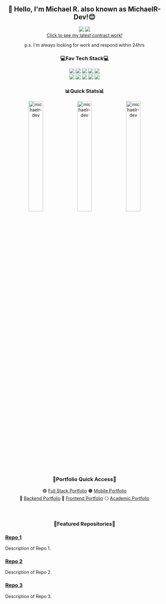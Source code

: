 <h2 align="center" color="orange">👋 Hello, I'm Michael R. also known as MichaelR-Dev!😊</h2>
<div align="center">
    <a href="https://www.linkedin.com/in/michaelr-dev" target="_blank"><img src="https://img.shields.io/badge/LinkedIn-0077B5?style=for-the-badge&logo=linkedin&logoColor=white"/></a>
    <a href="https://www.upwork.com/freelancers/michaelr78" target="_blank"><img src="https://img.shields.io/badge/UpWork-6FDA44?style=for-the-badge&logo=Upwork&logoColor=white"/></a>
</div>
<div align="center">
    <a href="https://www.upwork.com/freelancers/michaelr78" target="_blank">Click to see my latest contract work!</a><p italicized>p.s. I'm always looking for work and respond within 24hrs</p>
</div>
<h3 align="center">💻Fav Tech Stack💻</h3>
<div align="center">
    <div>
        <a href="https://react.dev/" target="_blank"><img src="https://img.shields.io/badge/React-20232A?style=for-the-badge&logo=react&logoColor=61DAFB"/></a>
        <a href="https://www.typescriptlang.org/" target="_blank"><img src="https://img.shields.io/badge/TypeScript-007ACC?style=for-the-badge&logo=typescript&logoColor=white"/></a>
        <a href="https://tailwindcss.com/" target="_blank"><img src="https://img.shields.io/badge/Tailwind_CSS-38B2AC?style=for-the-badge&logo=tailwind-css&logoColor=white"/></a>
        <a href="https://reactnative.dev/" target="_blank"><img src="https://img.shields.io/badge/React_Native-20232A?style=for-the-badge&logo=react&logoColor=61DAFB"/></a> 
        <a href="https://firebase.google.com/" target="_blank"><img src="https://img.shields.io/badge/Firebase-039BE5?style=for-the-badge&logo=Firebase&logoColor=white"/></a>
    </div>
    <div>   
        <a href="https://jestjs.io/" target="_blank"><img src="https://img.shields.io/badge/Jest-323330?style=for-the-badge&logo=Jest&logoColor=white"/></a>
        <a href="https://nodejs.org/en" target="_blank"><img src="https://img.shields.io/badge/Node.js-43853D?style=for-the-badge&logo=node.js&logoColor=white"/></a>
        <a href="https://redux.js.org/" target="_blank"><img src="https://img.shields.io/badge/Redux-593D88?style=for-the-badge&logo=redux&logoColor=white"/></a>
        <a href="https://vercel.com/" target="_blank"><img src="https://img.shields.io/badge/Vercel-000000?style=for-the-badge&logo=vercel&logoColor=white"/></a>
        <a href="https://nextjs.org/" target="_blank"><img src="https://img.shields.io/badge/Next.js-000?logo=nextdotjs&logoColor=fff&style=for-the-badge"/></a>
    </div>

</div>

<h3 align="center">📊Quick Stats📊</h3>
<p align="center" style="width: 100%; margin: 0;">
    <img style="width: 30%;" src="https://github-readme-stats.vercel.app/api/top-langs?username=michaelr-dev&show_icons=true&locale=en&layout=compact&theme=onedark" alt="michaelr-dev" />
    <img style="width: 30%;" src="https://github-readme-stats.vercel.app/api?username=michaelr-dev&show_icons=true&locale=en&theme=onedark" alt="michaelr-dev" />
    <img style="width: 30%;" src="https://github-readme-streak-stats.herokuapp.com/?user=michaelr-dev&theme=onedark" alt="michaelr-dev"/>
</p>

<h3 align="center">🚀Portfolio Quick Access🚀</h3>
<div align="center">
 🟣 <a href="https://github.com/MichaelR-Dev/learns-fullstack">Full Stack Portfolio</a> 🟠 <a href="https://github.com/MichaelR-Dev/learns-mobile">Mobile Portfolio</a> <br>
 🔴 <a href="https://github.com/MichaelR-Dev/learns-backend">Backend Portfolio</a> 🔵 <a href="https://github.com/MichaelR-Dev/learns-frontend">Frontend Portfolio</a> ⚪ <a href="https://github.com/MichaelR-Dev/portfolio-university">Academic Portfolio</a>
</div>


<br>
<br>

<h3 align="center">🌟Featured Repositories🌟</h3>

### [Repo 1](link-to-repo-1)
Description of Repo 1.

### [Repo 2](link-to-repo-2)
Description of Repo 2.

### [Repo 3](link-to-repo-3)
Description of Repo 3.
